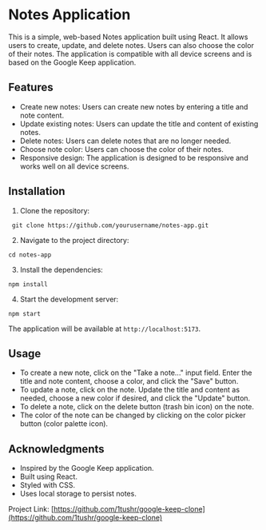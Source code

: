 # Notes Application

This is a simple, web-based Notes application built using React. It allows users to create, update, and delete notes. Users can also choose the color of their notes. The application is compatible with all device screens and is based on the Google Keep application.

## Features

- Create new notes: Users can create new notes by entering a title and note content.
- Update existing notes: Users can update the title and content of existing notes.
- Delete notes: Users can delete notes that are no longer needed.
- Choose note color: Users can choose the color of their notes.
- Responsive design: The application is designed to be responsive and works well on all device screens.

## Installation

1. Clone the repository:

```
 git clone https://github.com/yourusername/notes-app.git
```

2. Navigate to the project directory:

```
cd notes-app
```

3. Install the dependencies:

```
npm install
```

4. Start the development server:

```
npm start
```

The application will be available at `http://localhost:5173`.

## Usage

- To create a new note, click on the "Take a note..." input field. Enter the title and note content, choose a color, and click the "Save" button.
- To update a note, click on the note. Update the title and content as needed, choose a new color if desired, and click the "Update" button.
- To delete a note, click on the delete button (trash bin icon) on the note.
- The color of the note can be changed by clicking on the color picker button (color palette icon).


## Acknowledgments

- Inspired by the Google Keep application.
- Built using React.
- Styled with CSS.
- Uses local storage to persist notes.



Project Link: [https://github.com/1tushr/google-keep-clone](https://github.com/1tushr/google-keep-clone)
